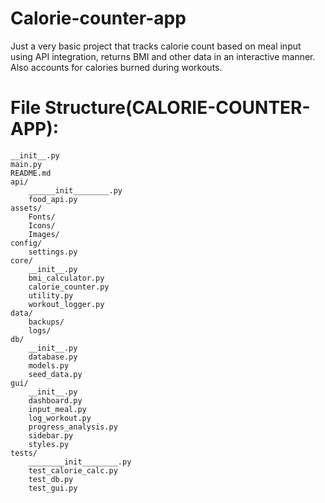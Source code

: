 # Calorie-counter-app
Just a very basic project that tracks calorie count based on meal input using API integration, returns BMI and other data in an interactive manner. Also accounts for calories burned during workouts.

# File Structure(CALORIE-COUNTER-APP):

```
__init__.py
main.py
README.md
api/
    ______init________.py
    food_api.py
assets/
    Fonts/
    Icons/
    Images/
config/
    settings.py
core/
    __init__.py
    bmi_calculator.py
    calorie_counter.py
    utility.py
    workout_logger.py
data/
    backups/
    logs/
db/
    __init__.py
    database.py
    models.py
    seed_data.py
gui/
    __init__.py
    dashboard.py
    input_meal.py
    log_workout.py
    progress_analysis.py
    sidebar.py
    styles.py
tests/
    ________init________.py
    test_calorie_calc.py
    test_db.py
    test_gui.py
```


